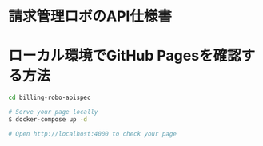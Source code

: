 # 請求管理ロボのAPI仕様書



# ローカル環境でGitHub Pagesを確認する方法

```bash
cd billing-robo-apispec

# Serve your page locally
$ docker-compose up -d

# Open http://localhost:4000 to check your page
```
